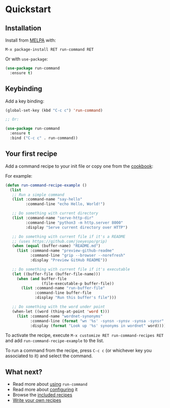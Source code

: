 # Quickstart

## Installation

Install from [MELPA](https://melpa.org/#/run-command) with:

```
M-x package-install RET run-command RET
```

Or with `use-package`:

```lisp
(use-package run-command
  :ensure t)
```

## Keybinding

Add a key binding:

```lisp
(global-set-key (kbd "C-c c") 'run-command)

;; Or:

(use-package run-command
  :ensure t
  :bind ("C-c c" . run-command))
```

## Your first recipe

Add a command recipe to your init file or copy one from the [cookbook](./cookbook):

For example:

```lisp
(defun run-command-recipe-example ()
  (list
   ;; Run a simple command
   (list :command-name "say-hello"
         :command-line "echo Hello, World!")

   ;; Do something with current directory
   (list :command-name "serve-http-dir"
         :command-line "python3 -m http.server 8000"
         :display "Serve current directory over HTTP")

   ;; Do something with current file if it's a README
   ;; (uses https://github.com/joeyespo/grip)
   (when (equal (buffer-name) "README.md")
     (list :command-name "preview-github-readme"
           :command-line "grip --browser --norefresh"
           :display "Preview GitHub README"))

   ;; Do something with current file if it's executable
   (let ((buffer-file (buffer-file-name)))
     (when (and buffer-file
                (file-executable-p buffer-file))
       (list :command-name "run-buffer-file"
             :command-line buffer-file
             :display "Run this buffer's file")))

   ;; Do something with the word under point
   (when-let ((word (thing-at-point 'word t)))
     (list :command-name "wordnet-synonyms"
           :command-line (format "wn '%s' -synsn -synsv -synsa -synsr" word)
           :display (format "Look up '%s' synonyms in wordnet" word)))))
```

To activate the recipe, execute `M-x customize RET run-command-recipes RET` and add `run-command-recipe-example` to the list.

To run a command from the recipe, press `C-c c` (or whichever key you associated to it) and select the command.

## What next?

- Read more about [using](./usage) `run-command`
- Read more about [configuring](./configuration) it
- Browse the [included recipes](./cookbook)
- [Write your own recipes](./writing-recipes)
